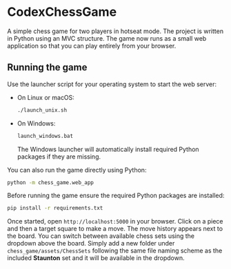 # CodexChessGame

A simple chess game for two players in hotseat mode. The project is written in Python using an MVC structure.
The game now runs as a small web application so that you can play entirely from your browser.

## Running the game

Use the launcher script for your operating system to start the web server:

- On Linux or macOS:
  ```sh
  ./launch_unix.sh
  ```
- On Windows:
  ```cmd
  launch_windows.bat
  ```
  The Windows launcher will automatically install required Python packages if
  they are missing.

You can also run the game directly using Python:

```sh
python -m chess_game.web_app
```

Before running the game ensure the required Python packages are installed:

```sh
pip install -r requirements.txt
```

Once started, open `http://localhost:5000` in your browser.
Click on a piece and then a target square to make a move. The move history appears next to the board.
You can switch between available chess sets using the dropdown above the board. Simply add a new folder under `chess_game/assets/ChessSets` following the same file naming scheme as the included **Staunton** set and it will be available in the dropdown.
